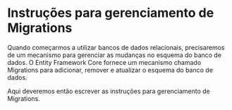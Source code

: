 # Instruções para gerenciamento de Migrations

Quando começarmos a utilizar bancos de dados relacionais, precisaremos de um mecanismo para gerenciar as mudanças no esquema do banco de dados. O Entity Framework Core fornece um mecanismo chamado Migrations para adicionar, remover e atualizar o esquema do banco de dados.

Aqui deveremos então escrever as instruções para gerenciamento de Migrations.
